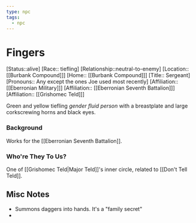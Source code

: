 ```yaml
---
type: npc
tags:
  - npc
---
```

 # Fingers
[Status::alive]
[Race:: tiefling]
[Relationship::neutral-to-enemy]
[Location:: [[Burbank Compound]]]
[Home:: [[Burbank Compound]]]
[Title:: Sergeant]
[Pronouns:: Any except the ones Joe used most recently]
[Affiliation:: [[Eberronian Military]]]
[Affiliation:: [[Eberronian Seventh Battalion]]]
[Affiliation:: [[Grishomec Teld]]]

Green and yellow tiefling *gender fluid person* with a breastplate and large corkscrewing horns and black eyes.
### Background
Works for the [[Eberronian Seventh Battalion]]. 
### Who're They To Us?
One of [[Grishomec Teld|Major Teld]]'s inner circle, related to [[Don't Tell Teld]].
## Misc Notes
- Summons daggers into hands. It's a "family secret"
- 
